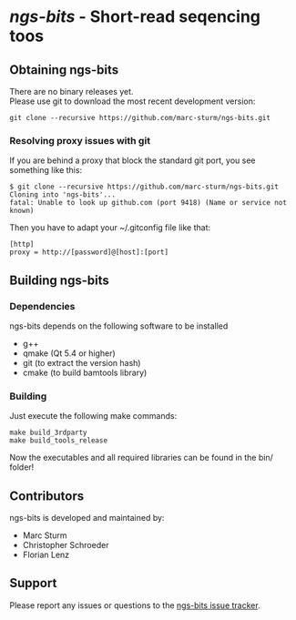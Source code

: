# *ngs-bits* - Short-read seqencing toos


## Obtaining ngs-bits

There are no binary releases yet.  
Please use git to download the most recent development version:

    git clone --recursive https://github.com/marc-sturm/ngs-bits.git

### Resolving proxy issues with git

If you are behind a proxy that block the standard git port, you see something like this:

    $ git clone --recursive https://github.com/marc-sturm/ngs-bits.git
    Cloning into 'ngs-bits'...
    fatal: Unable to look up github.com (port 9418) (Name or service not known)

Then you have to adapt your ~/.gitconfig file like that:

    [http]
    proxy = http://[password]@[host]:[port]


## Building ngs-bits

### Dependencies

ngs-bits depends on the following software to be installed

- g++
- qmake (Qt 5.4 or higher)
- git (to extract the version hash)
- cmake (to build bamtools library)

### Building

Just execute the following make commands:

    make build_3rdparty
	make build_tools_release

Now the executables and all required libraries can be found in the bin/ folder!

## Contributors

ngs-bits is developed and maintained by:

- Marc Sturm
- Christopher Schroeder
- Florian Lenz

## Support

Please report any issues or questions to the [ngs-bits issue 
tracker](https://github.com/marc-sturm/ngs-bits/issues).
